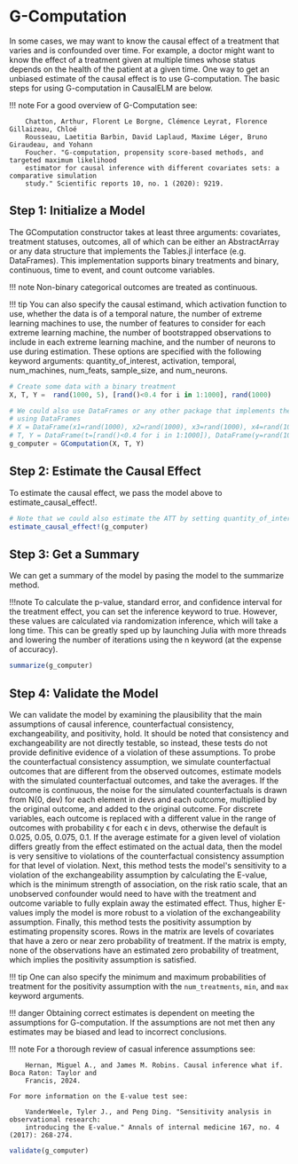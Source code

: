 # G-Computation
In some cases, we may want to know the causal effect of a treatment that varies and is 
confounded over time. For example, a doctor might want to know the effect of a treatment 
given at multiple times whose status depends on the health of the patient at a given time. 
One way to get an unbiased estimate of the causal effect is to use G-computation. The basic 
steps for using G-computation in CausalELM are below.

!!! note 
    For a good overview of G-Computation see:
    
        Chatton, Arthur, Florent Le Borgne, Clémence Leyrat, Florence Gillaizeau, Chloé 
        Rousseau, Laetitia Barbin, David Laplaud, Maxime Léger, Bruno Giraudeau, and Yohann 
        Foucher. "G-computation, propensity score-based methods, and targeted maximum likelihood 
        estimator for causal inference with different covariates sets: a comparative simulation 
        study." Scientific reports 10, no. 1 (2020): 9219.

## Step 1: Initialize a Model
The GComputation constructor takes at least three arguments: covariates, treatment statuses, 
outcomes, all of which can be either an AbstractArray or any data structure that implements 
the Tables.jl interface (e.g. DataFrames). This implementation supports binary treatments 
and binary, continuous, time to event, and count outcome variables.

!!! note
    Non-binary categorical outcomes are treated as continuous.

!!! tip
    You can also specify the causal estimand, which activation function to use, whether the 
    data is of a temporal nature, the number of extreme learning machines to use, the 
    number of features to consider for each extreme learning machine, the number of 
    bootstrapped observations to include in each extreme learning machine, and the number of 
    neurons to use during estimation. These options are specified with the following keyword 
    arguments: quantity\_of\_interest, activation, temporal, num\_machines, num\_feats, 
    sample\_size, and num\_neurons.
```julia
# Create some data with a binary treatment
X, T, Y =  rand(1000, 5), [rand()<0.4 for i in 1:1000], rand(1000)

# We could also use DataFrames or any other package that implements the Tables.jl API
# using DataFrames
# X = DataFrame(x1=rand(1000), x2=rand(1000), x3=rand(1000), x4=rand(1000), x5=rand(1000))
# T, Y = DataFrame(t=[rand()<0.4 for i in 1:1000]), DataFrame(y=rand(1000))
g_computer = GComputation(X, T, Y)
```

## Step 2: Estimate the Causal Effect
To estimate the causal effect, we pass the model above to estimate_causal_effect!.
```julia
# Note that we could also estimate the ATT by setting quantity_of_interest="ATT"
estimate_causal_effect!(g_computer)
```

## Step 3: Get a Summary
We can get a summary of the model by pasing the model to the summarize method.

!!!note
    To calculate the p-value, standard error, and confidence interval for the treatment 
    effect, you can set the inference keyword to true. However, these values are calculated 
    via randomization inference, which will take a long time. This can be greatly sped up by 
    launching Julia with more threads and lowering the number of iterations using the n 
    keyword (at the expense of accuracy).

```julia
summarize(g_computer)
```

## Step 4: Validate the Model
We can validate the model by examining the plausibility that the main assumptions of causal 
inference, counterfactual consistency, exchangeability, and positivity, hold. It should be 
noted that consistency and exchangeability are not directly testable, so instead, these 
tests do not provide definitive evidence of a violation of these assumptions. To probe the 
counterfactual consistency assumption, we simulate counterfactual outcomes that are 
different from the observed outcomes, estimate models with the simulated counterfactual 
outcomes, and take the averages. If the outcome is continuous, the noise for the simulated 
counterfactuals is drawn from N(0, dev) for each element in devs and each outcome, 
multiplied by the original outcome, and added to the original outcome. For discrete 
variables, each outcome is replaced with a different value in the range of outcomes with 
probability ϵ for each ϵ in devs, otherwise the default is 0.025, 0.05, 0.075, 0.1. If the 
average estimate for a given level of violation differs greatly from the effect estimated on 
the actual data, then the model is very sensitive to violations of the counterfactual 
consistency assumption for that level of violation. Next, this method tests the model's 
sensitivity to a violation of the exchangeability assumption by calculating the E-value, 
which is the minimum strength of association, on the risk ratio scale, that an unobserved 
confounder would need to have with the treatment and outcome variable to fully explain away 
the estimated effect. Thus, higher E-values imply the model is more robust to a violation of 
the exchangeability assumption. Finally, this method tests the positivity assumption by 
estimating propensity scores. Rows in the matrix are levels of covariates that have a zero 
or near zero probability of treatment. If the matrix is empty, none of the observations have 
an estimated zero probability of treatment, which implies the positivity assumption is 
satisfied.

!!! tip
    One can also specify the minimum and maximum probabilities of treatment for the 
    positivity assumption with the `num_treatments`, `min`, and `max` keyword arguments.

!!! danger
    Obtaining correct estimates is dependent on meeting the assumptions for G-computation. 
    If the assumptions are not met then any estimates may be biased and lead to incorrect 
    conclusions.

!!! note
    For a thorough review of casual inference assumptions see:

        Hernan, Miguel A., and James M. Robins. Causal inference what if. Boca Raton: Taylor and 
        Francis, 2024. 

    For more information on the E-value test see:
    
        VanderWeele, Tyler J., and Peng Ding. "Sensitivity analysis in observational research: 
        introducing the E-value." Annals of internal medicine 167, no. 4 (2017): 268-274.


```julia
validate(g_computer)
```